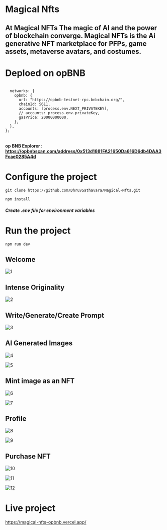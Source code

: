 # Magical Nfts


## At Magical NFTs The magic of AI and the power of blockchain converge. Magical NFTs is the Ai generative NFT marketplace for PFPs, game assets, metaverse avatars, and costumes.

# Deploed on opBNB

```

  networks: {
    opbnb: {
      url: "https://opbnb-testnet-rpc.bnbchain.org/",
      chainId: 5611,  
      accounts: [process.env.NEXT_PRIVATEKEY],  
      // accounts: process.env.privateKey,   
      gasPrice: 20000000000,
    },
  },
};


```

#### op BNB Explorer : https://opbnbscan.com/address/0x513d1881FA21650Da616D6db4DAA3Fcae0285A4d

# Configure the project

```
git clone https://github.com/DhruvSathavara/Magical-Nfts.git

```

```
npm install
```
##### Create .env file for environment variables

# Run the project
```
npm run dev
```

## Welcome

![1](https://github.com/DhruvSathavara/Magical-Nfts/assets/69969675/2169c3f9-5751-45c8-adf6-448acd3cfcb0)

## Intense Originality

![2](https://github.com/DhruvSathavara/Magical-Nfts/assets/69969675/f7760120-344f-42f0-a2d6-f6137295b79d)

## Write/Generate/Create Prompt

![3](https://github.com/DhruvSathavara/Magical-Nfts/assets/69969675/2bddb61f-31e2-46cc-b69e-6ecad2d598d8)

## AI Generated Images

![4](https://github.com/DhruvSathavara/Magical-Nfts/assets/69969675/271a4043-9011-4bc6-b914-3fd2a9101507)

![5](https://github.com/DhruvSathavara/Magical-Nfts/assets/69969675/6d67d381-adae-4a37-adff-501ed7a28587)

## Mint image as an NFT

![6](https://github.com/DhruvSathavara/Magical-Nfts/assets/69969675/08c32ded-3020-4b13-b7cf-856fffcf11c9)

![7](https://github.com/DhruvSathavara/Magical-Nfts/assets/69969675/24b646fd-cef1-4a3e-824a-b628ad353c68)

## Profile

![8](https://github.com/DhruvSathavara/Magical-Nfts/assets/69969675/56371450-7486-4be8-a1ac-edf7b9f95c73)

![9](https://github.com/DhruvSathavara/Magical-Nfts/assets/69969675/99063515-3ffc-4c3a-8da3-436291a1457a)

## Purchase NFT
![10](https://github.com/DhruvSathavara/Magical-Nfts/assets/69969675/a4a6147d-603f-41bd-a82b-121736636bb0)

![11](https://github.com/DhruvSathavara/Magical-Nfts/assets/69969675/98922017-67e4-4531-a84f-b751a521884b)

![12](https://github.com/DhruvSathavara/Magical-Nfts/assets/69969675/af4139ab-7672-45fe-af43-7288601c04ba)



# Live project

https://magical-nfts-opbnb.vercel.app/


